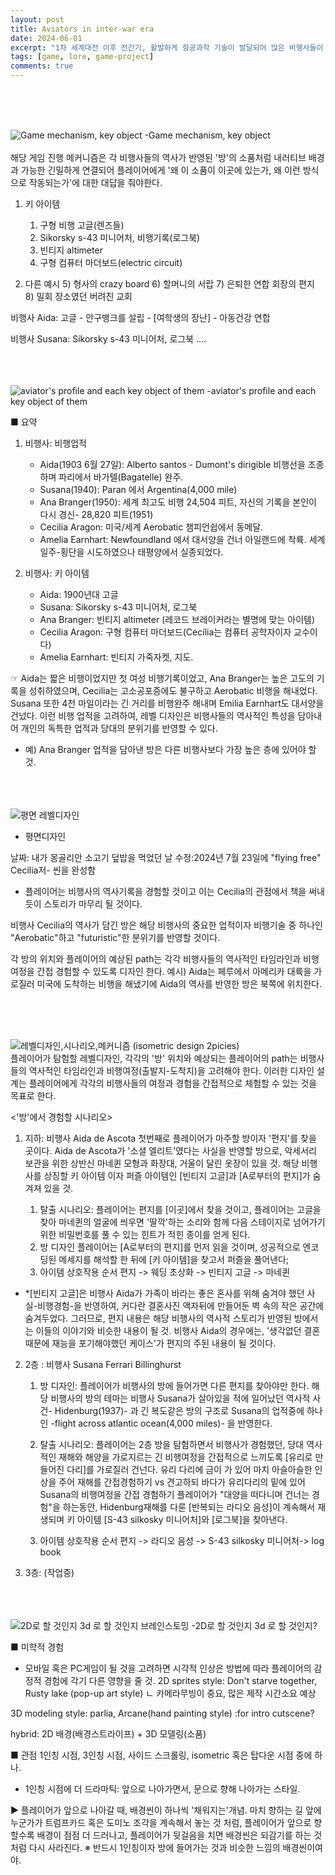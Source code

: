 ```yaml
---
layout: post
title: Aviators in inter-war era
date: 2024-06-01
excerpt: "1차 세계대전 이후 전간기, 활발하게 항공과학 기술이 발달되어 많은 비행사들이 활약을 했다. 해당 비행사들의 역사를 반영한 게임을 기획하고자 프로젝트를 기획한다."
tags: [game, lore, game-project]
comments: true
---
```


<br>
<br>
</br>
<p>
<img src="https://github.com/CaraGim/caragim.github.io/blob/34e41349e570f32a46d3d209e071e3314a429126/assets/img/aviators/Game%20Machanism-KeyObject_page-0001.jpg" alt="Game mechanism, key object">
-Game mechanism, key object
<br></br>
 해당 게임 진행 메커니즘은 각 비행사들의 역사가 반영된 '방'의 소품처럼 내러티브 배경과 가능한 긴밀하게 연결되어 플레이어에게 '왜 이 소품이 이곳에 있는가, 왜 이런 방식으로 작동되는가'에 대한 대답을 줘야한다.
</p>

1. 키 아이템
    1) 구형 비행 고글(렌즈들)
    2) Sikorsky s-43 미니어처, 비행기록(로그북)
	3) 빈티지 altimeter
	4) 구형 컴퓨터 마더보드(electric circuit)

2. 다른 예시
	5) 형사의 crazy board
	6) 할머니의 서랍
	7) 은퇴한 연합 회장의 편지
	8) 밀회 장소였던 버려진 교회

비행사 Aida: 고글
	- 안구뱅크를 설립
	- [여학생의 장난]
	- 아동건강 연합

비행사 Susana: Sikorsky s-43 미니어처, 로그북 ....

<br><br><br>
<img src="https://github.com/CaraGim/caragim.github.io/blob/34e41349e570f32a46d3d209e071e3314a429126/assets/img/aviators/Aviators%20summary_props_environment_Narrative_page-0001.jpg" alt="aviator's profile and each key object of them">
-aviator's profile and each key object of them
</br>

■ 요약
 1. 비행사: 비행업적
	- Aida(1903 6월 27일): Alberto santos - Dumont's dirigible 비행선을 조종하며
						파리에서 바가텔(Bagatelle) 완주.
	- Susana(1940): Paran 에서 Argentina(4,000 mile) 
	- Ana Branger(1950): 세계 최고도 비행 24,504 피트, 자신의 기록을 본인이 다시 경신- 28,820 피트(1951)
	- Cecilia Aragon: 미국/세계 Aerobatic 챔피언쉽에서 동메달.
	- Amelia Earnhart: Newfoundland 에서 대서양을 건너 아일랜드에 착륙.
	세계일주-횡단을 시도하였으나 태평양에서 실종되었다.

 2. 비행사: 키 아이템
	- Aida: 1900년대 고글
	- Susana: Sikorsky s-43 미니어처, 로그북 
	- Ana Branger: 빈티지 altimeter (레코드 브레이커라는 별명에 맞는 아이템)
	- Cecilia Aragon: 구형 컴퓨터 마더보드(Cecilia는 컴퓨터 공학자이자 교수이다)
	- Amelia Earnhart: 빈티지 가죽자켓, 지도.

 
☞ Aida는 짧은 비행이었지만 첫 여성 비행기록이었고, Ana Branger는 높은 고도의 기록을 성취하였으며, 
Cecilia는 고소공포증에도 불구하고 Aerobatic 비행을 해내었다. 
Susana 또한 4천 마일이라는 긴 거리를 비행완주 해내며 Emilia Earnhart도 대서양을 건넜다.
이런 비행 업적을 고려하여, 레벨 디자인은 비행사들의 역사적인 특성을 담아내어 개인의 독특한 업적과 당대의 분위기를 반영할 수 있다.
- 예) Ana Branger 업적을 담아낸 방은 다른 비행사보다 가장 높은 층에 있어야 할 것.

<br><br><br>
    <img src="https://github.com/CaraGim/caragim.github.io/blob/34e41349e570f32a46d3d209e071e3314a429126/assets/img/aviators/LevelDesign_FirstAttempt_page-0001.jpg" alt="평면 레벨디자인">
- 평면디자인

날짜: 내가 몽골리안 소고기 덮밥을 먹었던 날
수정:2024년 7월 23일에 "flying free" Cecilia저- 씬을 완성함
- 플레이어는 비행사의 역사기록을 경험할 것이고 이는 Cecilia의 관점에서 책을 써내듯이 스토리가 마무리 될 것이다. 


비행사 Cecilia의 역사가 담긴 방은 해당 비행사의 중요한 업적이자 비행기술 중 하나인 "Aerobatic"하고 "futuristic"한 분위기를 반영할 것이다.

각 방의 위치와 플레이어의 예상된 path는 각각 비행사들의 역사적인 타임라인과 비행여정을 간접 경험할 수 있도록 디자인 한다.
예시) Aida는 페루에서 아메리카 대륙을 가로질러 미국에 도착하는 비행을 해냈기에 Aida의 역사를 반영한 방은 북쪽에 위치한다.

<br><br><br>

<img src="https://github.com/CaraGim/caragim.github.io/blob/34e41349e570f32a46d3d209e071e3314a429126/assets/img/aviators/LevelDesign_SecondAttempt_page-0002.jpg" alt="레벨디자인,시나리오,메커니즘">
(isometric design 2picies)
</br>
플레이어가 탐험할 레벨디자인, 각각의 '방' 위치와 예상되는 플레이어의 path는 비행사들의 역사적인 타임라인과 비행여정(출발지-도착지)을 고려해야 한다.
이러한 디자인 설계는 플레이어에게 각각의 비행사들의 여정과 경험을 간접적으로 체험할 수 있는 것을 목표로 한다.

<'방'에서 경험할 시나리오>
1. 지하: 비행사 Aida de Ascota
첫번째로 플레이어가 마주할 방이자 '편지'를 찾을 곳이다.
Aida de Ascota가 '소셜 엘리트'였다는 사실을 반영할 방으로, 악세서리 보관을 위한 상반신 마네퀸 모형과 화장대, 거울이 달린 옷장이 있을 것.
해당 비행사를 상징할 키 아이템 이자 퍼즐 아이템인 [빈티지 고글]과 [A로부터의 편지]가 숨겨져 있을 것.

    1) 탈출 시나리오: 플레이어는 편지를 [이곳]에서 찾을 것이고, 
플레이어는 고글을 찾아 마네퀸의 얼굴에 씌우면 '딸깍'하는 소리와 함께
다음 스테이지로 넘어가기 위한 비밀번호를 풀 수 있는 힌트가 적힌 종이를 얻게 된다.
    2) 방 디자인
    플레이어는 [A로부터의 편지]를 먼저 읽을 것이며, 성공적으로 엔코딩된 메세지를 해석할 한 뒤에 [키 아이템]을 찾고서 퍼즐을 풀어낸다;
    3) 아이템 상호작용 순서
    편지 -> 웨딩 초상화 -> 빈티지 고글 -> 마네퀸
- *[빈티지 고글]은 비행사 Aida가 가족이 바라는 좋은 혼사를 위해 숨겨야 했던 사실-비행경험-을 반영하여, 커다란 결혼사진 액자뒤에 만들어둔 벽 속의 작은 공간에 숨겨두었다.
그러므로, 편지 내용은 해당 비행사의 역사적 스토리가 반영된 방에서는 이들의 이야기와 비슷한 내용이 될 것. 비행사 Aida의 경우에는, '생각없던 결혼 때문에 재능을 포기해야했던 케이스'가 편지의 주된 내용이 될 것이다.

2. 2층 : 비행사 Susana Ferrari Billinghurst
    1) 방 디자인: 플레이어가 비행사의 방에 들어가면 다른 편지를 찾아야만 한다.
해당 비행사의 방의 테마는 비행사 Susana가 살아있을 적에 일어났던 역사적 사건- Hidenburg(1937)- 과 긴 복도같은 방의 구조로 Susana의 업적중에 하나인 -flight across atlantic ocean(4,000 miles)- 을 반영한다.

    2) 탈출 시나리오: 플레이어는 2층 방을 탐험하면서 비행사가 경험했던,
    당대 역사적인 재해와 해양을 가로지르는 긴 비행여정을 간접적으로 느끼도록 [유리로 만들어진 다리]를 가로질러 건넌다.
유리 다리에 금이 가 있어 마치 아슬아슬한 인상을 주어 재해를 간접경험하기
vs 견고하되 바다가 유리다리의 밑에 있어 Susana의 비행여정을 간접 경험하기
플레이어가 "대양을 떠다니며 건너는 경험"을 하는동안,
Hidenburg재해를 다룬 [반복되는 라디오 음성]이 계속해서 재생되며 키 아이템 [S-43 silkosky 미니어처]와 [로그북]을 찾아낸다.
    3) 아이템 상호작용 순서
    편지 -> 라디오 음성 -> S-43 silkosky 미니어처-> log book

3. 3층: (작업중)

<br><br><br>
    <img src="https://github.com/CaraGim/caragim.github.io/blob/34e41349e570f32a46d3d209e071e3314a429126/assets/img/aviators/AestheticExperience_page-0001.jpg" alt="2D로 할 것인지 3d 로 할 것인지 브레인스토밍">
-2D로 할 것인지 3d 로 할 것인지?

■ 미학적 경험
- 모바일 혹은 PC게임이 될 것을 고려하면 
시각적 인상은 방법에 따라 플레이어의 감정적 경험에 각기 다른 영향을 줄 것.
2D sprites style: Don't starve together, Rusty lake
(pop-up art style) ㄴ 카메라무빙이 중요, 많은 제작 시간소요 예상

3D modeling style: parlia, Arcane(hand painting style)
:for intro cutscene?

hybrid: 2D 배경(배경스트라이프) + 3D 모델링(소품)

■ 관점
1인칭 시점, 3인칭 시점, 사이드 스크롤링, isometric 혹은 탑다운 시점 중에 하나.
- 1인칭 시점에 더 드라마틱: 앞으로 나아가면서, 문으로 향해 나아가는 스타일.

▶ 플레이어가 앞으로 나아갈 때, 배경씬이 하나씩 '채워지는'개념.
마치 향하는 길 앞에 누군가가 트럼프카드 혹은 
도미노 조각을 계속해서 놓는 것 처럼, 플레이어가 앞으로 향할수록 배경이 점점 더 드러나고, 플레이어가 뒷걸음을 치면 배경씬은 되감기를 하는 것처럼 
다시 사라진다.
※ 반드시 1인칭이자 방에 들어가는 것과 비슷한 느낌의 배경씬이여야.
